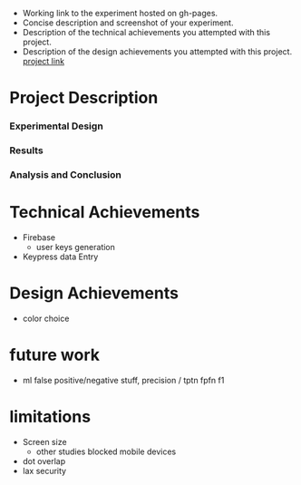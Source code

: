 - Working link to the experiment hosted on gh-pages.
- Concise description and screenshot of your experiment.
- Description of the technical achievements you attempted with this project.
- Description of the design achievements you attempted with this project.
[project link](https://kajgohan.github.io/03-Exp-Share/index.html)

# Project Description
### Experimental Design

### Results

### Analysis and Conclusion

# Technical Achievements

- Firebase
  - user keys generation
- Keypress data Entry

# Design Achievements 
- color choice

# future work
 - ml false positive/negative stuff, precision / tptn fpfn f1
# limitations

- Screen size
  - other studies blocked mobile devices
- dot overlap
- lax security
